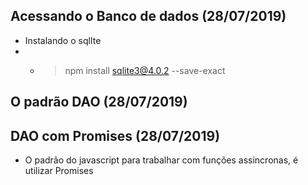 ## Acessando o Banco de dados (28/07/2019)

- Instalando o sqlIte
- - > npm install sqlite3@4.0.2 --save-exact

## O padrão DAO (28/07/2019)

## DAO com Promises (28/07/2019)

- O padrão do javascript para trabalhar com funções assincronas, é utilizar Promises